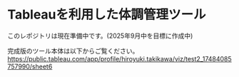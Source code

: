 # Tableauを利用した体調管理ツール

このレポジトリは現在準備中です。(2025年9月中を目標に作成中)


完成版のツール本体は以下からご覧ください。
https://public.tableau.com/app/profile/hiroyuki.takikawa/viz/test2_17484085757990/sheet6